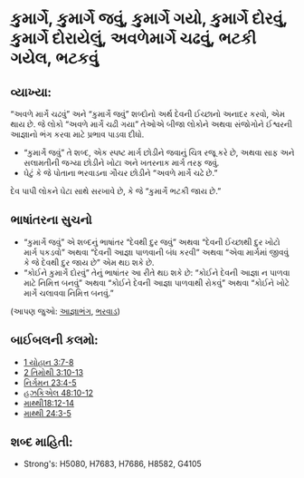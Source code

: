 # કુમાર્ગે, કુમાર્ગે જવું, કુમાર્ગે ગયો, કુમાર્ગે દોરવું, કુમાર્ગે દોરાયેલું, અવળેમાર્ગે ચઢવું, ભટકી ગયેલ, ભટકવું

## વ્યાખ્યા: 

“અવળે માર્ગે ચઢવું” અને “કુમાર્ગે જવું” શબ્દોનો અર્થ દેવની ઈચ્છાનો અનાદર કરવો, એમ થાય છે.
જે લોકો “અવળે માર્ગે ચઢી ગયા” તેઓએ બીજા લોકોને અથવા સંજોગોને ઈશ્વરની આજ્ઞાનો ભંગ કરવા માટે પ્રભાવ પાડવા દીધો.

* “કુમાર્ગે જવું” તે શબ્દ, એક સ્પષ્ટ માર્ગ છોડીને જવાનું ચિત્ર રજૂ કરે છે, અથવા સાફ અને સલામતીની જગ્યા છોડીને ખોટા અને ખતરનાક માર્ગ તરફ જવું.
* ઘેટું કે જે પોતાના ભરવાડના ગૌચર છોડીને “અવળે માર્ગે ચઢે છે.”

દેવ પાપી લોકને ઘેટા સાથે સરખાવે છે, કે જે “કુમાર્ગે ભટકી જાય છે.”

## ભાષાંતરના સુચનો

* “કુમાર્ગે જવું” એ શબ્દનું ભાષાંતર “દેવથી દુર જવું” અથવા “દેવની ઈચ્છાથી દુર ખોટો માર્ગ પકડવો” અથવા “દેવની આજ્ઞા પાળવાની બંધ કરવી” અથવા “એવા માર્ગમાં જીવવું કે જે દેવથી દુર જાય છે” એમ થઇ શકે છે.
* “કોઈને કુમાર્ગે દોરવું” તેનું ભાષાંતર આ રીતે થઇ શકે છે: “કોઈને દેવની આજ્ઞા ન પાળવા માટે નિમિત્ત બનવું” અથવા “કોઈને દેવની આજ્ઞા પાળવાથી રોકવું” અથવા “કોઈને ખોટે માર્ગે ચલાવવા નિમિત્ત બનવું.”

(આપણ જુઓ: [આજ્ઞાભંગ](../other/disobey.md), [ભરવાડ](../other/shepherd.md))

## બાઈબલની કલમો: 

* [1 યોહાન 3:7-8](rc://gu/tn/help/1jn/03/07)
* [2 તિમોથી 3:10-13](rc://gu/tn/help/2ti/03/10)
* [નિર્ગમન 23:4-5](rc://gu/tn/help/exo/23/04)
* [હઝકિએલ 48:10-12](rc://gu/tn/help/ezk/48/10)
* [માથ્થી18:12-14](rc://gu/tn/help/mat/18/12)
* [માથ્થી 24:3-5](rc://gu/tn/help/mat/24/03)

## શબ્દ માહિતી: 

* Strong's: H5080, H7683, H7686, H8582, G4105
